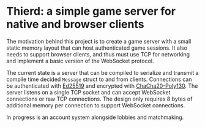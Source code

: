 # Thierd: a simple game server for native and browser clients

The motivation behind this project is to create a game server with a small
static memory layout that can host authenticated game sessions.
It also needs to support browser clients, and thus must use TCP for networking
and implement a basic version of the WebSocket protocol.

The current state is a server that can be compiled to serialize and transmit a
compile time decided `Message` struct to and from clients. Connections can be
authenticated with [Ed25519][1] and encrypted with [ChaCha20-Poly130][2].
The server listens on a single TCP socket and can accept WebSocket connections
or raw TCP connections. The design only requires 8 bytes of additional memory
per connection to support WebSocket connections.

In progress is an account system alongside lobbies and matchmaking.

[1]: https://en.wikipedia.org/wiki/EdDSA#Ed25519
[2]: https://en.wikipedia.org/wiki/ChaCha20-Poly1305
